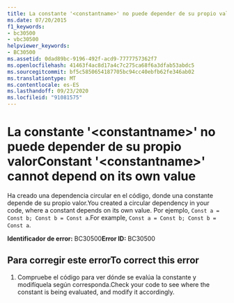 ```yaml
---
title: La constante '<constantname>' no puede depender de su propio valor
ms.date: 07/20/2015
f1_keywords:
- bc30500
- vbc30500
helpviewer_keywords:
- BC30500
ms.assetid: 0dad89bc-9196-492f-acd9-7777757362f7
ms.openlocfilehash: 41463f4ac8d17a4c7c275ca68f6a3dfab53abdc5
ms.sourcegitcommit: bf5c5850654187705bc94cc40ebfb62fe346ab02
ms.translationtype: MT
ms.contentlocale: es-ES
ms.lasthandoff: 09/23/2020
ms.locfileid: "91081575"
---
```

# <a name="constant-constantname-cannot-depend-on-its-own-value"></a><span data-ttu-id="fb89b-102">La constante '\<constantname>' no puede depender de su propio valor</span><span class="sxs-lookup"><span data-stu-id="fb89b-102">Constant '\<constantname>' cannot depend on its own value</span></span>

<span data-ttu-id="fb89b-103">Ha creado una dependencia circular en el código, donde una constante depende de su propio valor.</span><span class="sxs-lookup"><span data-stu-id="fb89b-103">You created a circular dependency in your code, where a constant depends on its own value.</span></span> <span data-ttu-id="fb89b-104">Por ejemplo, `Const a = Const b; Const b = Const a`.</span><span class="sxs-lookup"><span data-stu-id="fb89b-104">For example, `Const a = Const b; Const b = Const a`.</span></span>  
  
 <span data-ttu-id="fb89b-105">**Identificador de error:** BC30500</span><span class="sxs-lookup"><span data-stu-id="fb89b-105">**Error ID:** BC30500</span></span>  
  
## <a name="to-correct-this-error"></a><span data-ttu-id="fb89b-106">Para corregir este error</span><span class="sxs-lookup"><span data-stu-id="fb89b-106">To correct this error</span></span>  
  
1. <span data-ttu-id="fb89b-107">Compruebe el código para ver dónde se evalúa la constante y modifíquela según corresponda.</span><span class="sxs-lookup"><span data-stu-id="fb89b-107">Check your code to see where the constant is being evaluated, and modify it accordingly.</span></span>
